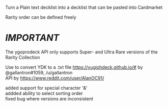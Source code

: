 Turn a Plain text decklist into a decklist that can be pasted into Cardmarket<br>

Rarity order can be defined freely<br>

# *IMPORTANT*

The ygoprodeck API only supports Super- and Ultra Rare versions of the Rarity Collection<br>

Use to convert YDK to a .txt file https://yugiohdeck.github.io/# by @gallantron#1059, /u/gallantron<br>
API by https://www.reddit.com/user/AlanOC91/<p>


added support for special character '&'<br>
addded ability to select sorting order<br>
fixed bug where versions are inconsistent<br>
